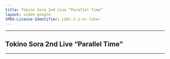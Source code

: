 ```yaml
---
title: Tokino Sora 2nd Live “Parallel Time”
layout: video-google
SPDX-License-Identifier: LGPL-2.1-or-later
---
```


---

## Tokino Sora 2nd Live “Parallel Time”

<div class="container">
  <video-js id="my-video" class="vjs-fluid vjs-layout-medium" controls preload="auto" poster="/assets/images/sora2.jpg">
    <source src="https://xx58j-my.sharepoint.com/:v:/g/personal/peekaboo_xx58j_onmicrosoft_com/EZyUO0N0iPdLrgjuS7y8E1wBG9olVuOQsf6mtIHfG8RtHQ?download=1" type="video/mp4"/>
  </video-js>
</div>

---
